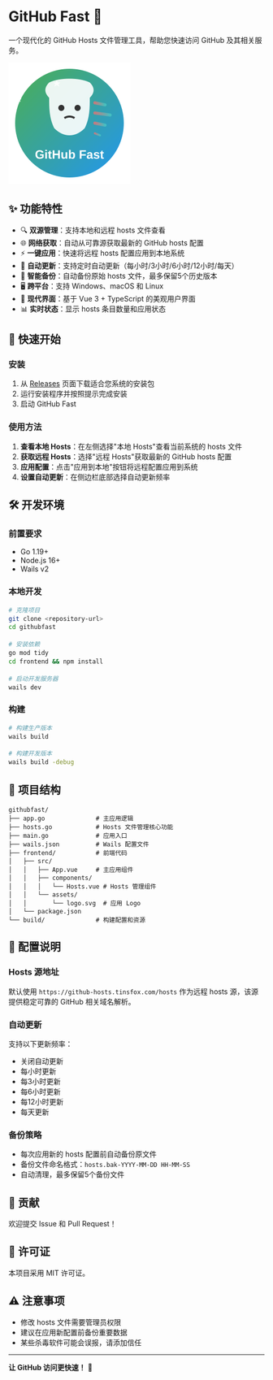 # GitHub Fast 🚀

一个现代化的 GitHub Hosts 文件管理工具，帮助您快速访问 GitHub 及其相关服务。

![GitHub Fast Logo](frontend/src/assets/logo.svg)

## ✨ 功能特性

- 🔍 **双源管理**：支持本地和远程 hosts 文件查看
- 🌐 **网络获取**：自动从可靠源获取最新的 GitHub hosts 配置
- ⚡ **一键应用**：快速将远程 hosts 配置应用到本地系统
- 🔄 **自动更新**：支持定时自动更新（每小时/3小时/6小时/12小时/每天）
- 💾 **智能备份**：自动备份原始 hosts 文件，最多保留5个历史版本
- 🖥️ **跨平台**：支持 Windows、macOS 和 Linux
- 🎨 **现代界面**：基于 Vue 3 + TypeScript 的美观用户界面
- 📊 **实时状态**：显示 hosts 条目数量和应用状态

## 🚀 快速开始

### 安装

1. 从 [Releases](../../releases) 页面下载适合您系统的安装包
2. 运行安装程序并按照提示完成安装
3. 启动 GitHub Fast

### 使用方法

1. **查看本地 Hosts**：在左侧选择"本地 Hosts"查看当前系统的 hosts 文件
2. **获取远程 Hosts**：选择"远程 Hosts"获取最新的 GitHub hosts 配置
3. **应用配置**：点击"应用到本地"按钮将远程配置应用到系统
4. **设置自动更新**：在侧边栏底部选择自动更新频率

## 🛠️ 开发环境

### 前置要求

- Go 1.19+
- Node.js 16+
- Wails v2

### 本地开发

```bash
# 克隆项目
git clone <repository-url>
cd githubfast

# 安装依赖
go mod tidy
cd frontend && npm install

# 启动开发服务器
wails dev
```

### 构建

```bash
# 构建生产版本
wails build

# 构建开发版本
wails build -debug
```

## 📁 项目结构

```
githubfast/
├── app.go              # 主应用逻辑
├── hosts.go            # Hosts 文件管理核心功能
├── main.go             # 应用入口
├── wails.json          # Wails 配置文件
├── frontend/           # 前端代码
│   ├── src/
│   │   ├── App.vue     # 主应用组件
│   │   ├── components/
│   │   │   └── Hosts.vue # Hosts 管理组件
│   │   └── assets/
│   │       └── logo.svg  # 应用 Logo
│   └── package.json
└── build/              # 构建配置和资源
```

## 🔧 配置说明

### Hosts 源地址

默认使用 `https://github-hosts.tinsfox.com/hosts` 作为远程 hosts 源，该源提供稳定可靠的 GitHub 相关域名解析。

### 自动更新

支持以下更新频率：
- 关闭自动更新
- 每小时更新
- 每3小时更新
- 每6小时更新
- 每12小时更新
- 每天更新

### 备份策略

- 每次应用新的 hosts 配置前自动备份原文件
- 备份文件命名格式：`hosts.bak-YYYY-MM-DD HH-MM-SS`
- 自动清理，最多保留5个备份文件

## 🤝 贡献

欢迎提交 Issue 和 Pull Request！

## 📄 许可证

本项目采用 MIT 许可证。

## ⚠️ 注意事项

- 修改 hosts 文件需要管理员权限
- 建议在应用新配置前备份重要数据
- 某些杀毒软件可能会误报，请添加信任

---

**让 GitHub 访问更快速！** 🌟
